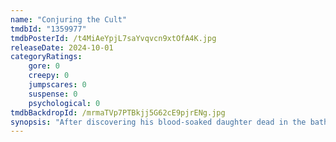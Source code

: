 ```yaml
---
name: "Conjuring the Cult"
tmdbId: "1359977"
tmdbPosterId: /t4MiAeYpjL7saYvqvcn9xtOfA4K.jpg
releaseDate: 2024-10-01
categoryRatings:
    gore: 0
    creepy: 0
    jumpscares: 0
    suspense: 0
    psychological: 0
tmdbBackdropId: /mrmaTVp7PTBkjj5G62cE9pjrENg.jpg
synopsis: "After discovering his blood-soaked daughter dead in the bathtub, David Bryson attends a self-help group to help save him from his ghostly nightmares. But when a group of mysterious cult-like women offer to help him resurrect his daughter. David's choices will not just decide his fate... but the fate of his dead daughter's SOUL."
---
```

